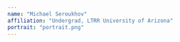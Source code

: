 ```yaml
---
name: "Michael Seroukhov"
affiliation: "Undergrad, LTRR University of Arizona"
portrait: "portrait.png"
---
```



